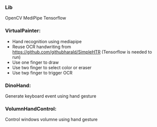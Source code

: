 ### Lib
OpenCV
MediPipe
Tensorflow

### VirtualPainter: 
* Hand recognition using mediapipe   
* Reuse OCR handwriting from https://github.com/githubharald/SimpleHTR (Tensorflow is needed to run)
* Use one finger to draw
* Use two finger to select color or eraser
* Use twp finger to trigger OCR

### DinoHand: 
Generate keyboard event using hand gesture

### VolumnHandControl: 
Control windows volumne using hand gesture 
